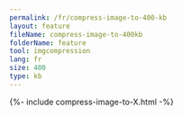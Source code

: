 ```yaml
---
permalink: /fr/compress-image-to-400-kb
layout: feature
fileName: compress-image-to-400kb
folderName: feature
tool: imgcompression
lang: fr
size: 400
type: kb
---
```


{%- include compress-image-to-X.html -%}
